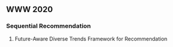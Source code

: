 ## WWW 2020


### Sequential Recommendation
1. Future-Aware Diverse Trends Framework for Recommendation



